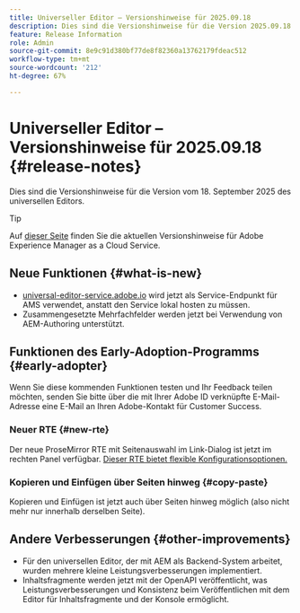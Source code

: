 ```yaml
---
title: Universeller Editor – Versionshinweise für 2025.09.18
description: Dies sind die Versionshinweise für die Version 2025.09.18 des universellen Editors.
feature: Release Information
role: Admin
source-git-commit: 8e9c91d380bf77de8f82360a13762179fdeac512
workflow-type: tm+mt
source-wordcount: '212'
ht-degree: 67%

---
```



# Universeller Editor – Versionshinweise für 2025.09.18 {#release-notes}

Dies sind die Versionshinweise für die Version vom 18. September 2025 des universellen Editors.

>[!TIP]
>
>Auf [dieser Seite](/help/release-notes/release-notes-cloud/release-notes-current.md) finden Sie die aktuellen Versionshinweise für Adobe Experience Manager as a Cloud Service.

## Neue Funktionen {#what-is-new}

* [universal-editor-service.adobe.io](http://universal-editor-service.adobe.io/) wird jetzt als Service-Endpunkt für AMS verwendet, anstatt den Service lokal hosten zu müssen.
* Zusammengesetzte Mehrfachfelder werden jetzt bei Verwendung von AEM-Authoring unterstützt.

## Funktionen des Early-Adoption-Programms {#early-adopter}

Wenn Sie diese kommenden Funktionen testen und Ihr Feedback teilen möchten, senden Sie bitte über die mit Ihrer Adobe ID verknüpfte E-Mail-Adresse eine E-Mail an Ihren Adobe-Kontakt für Customer Success.

### Neuer RTE {#new-rte}

Der neue ProseMirror RTE mit Seitenauswahl im Link-Dialog ist jetzt im rechten Panel verfügbar. [Dieser RTE bietet flexible Konfigurationsoptionen.](/help/implementing/universal-editor/configure-rte.md)

### Kopieren und Einfügen über Seiten hinweg {#copy-paste}

Kopieren und Einfügen ist jetzt auch über Seiten hinweg möglich (also nicht mehr nur innerhalb derselben Seite).

## Andere Verbesserungen {#other-improvements}

* Für den universellen Editor, der mit AEM als Backend-System arbeitet, wurden mehrere kleine Leistungsverbesserungen implementiert.
* Inhaltsfragmente werden jetzt mit der OpenAPI veröffentlicht, was Leistungsverbesserungen und Konsistenz beim Veröffentlichen mit dem Editor für Inhaltsfragmente und der Konsole ermöglicht.

